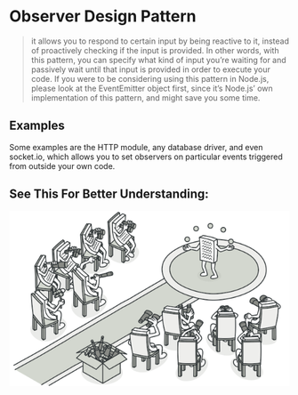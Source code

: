# Observer Design Pattern
>it allows you to respond to certain input by being reactive to it, instead of proactively checking if the input is provided. In other words, with this pattern, you can specify what kind of input you’re waiting for and passively wait until that input is provided in order to execute your code.
>If you were to be considering using this pattern in Node.js, please look at the EventEmitter object first, since it’s Node.js’ own implementation of this pattern, and might save you some time.

## Examples
 Some examples are the HTTP module, any database driver, and even socket.io, which allows you to set observers on particular events triggered from outside your own code.

## See This For Better Understanding:
![Observer](./Observer.png)